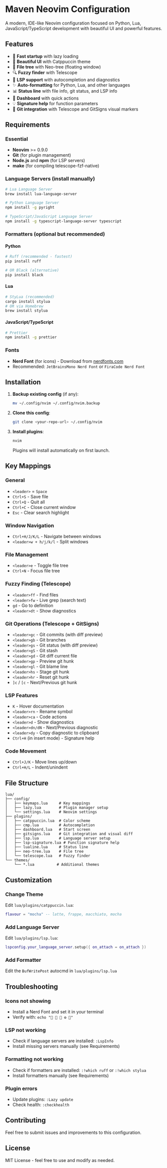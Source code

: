 # Maven Neovim Configuration

A modern, IDE-like Neovim configuration focused on Python, Lua, JavaScript/TypeScript development with beautiful UI and powerful features.

## Features

- 🚀 **Fast startup** with lazy loading
- 🎨 **Beautiful UI** with Catppuccin theme
- 📁 **File tree** with Neo-tree (floating window)
- 🔍 **Fuzzy finder** with Telescope
- 🎯 **LSP support** with autocompletion and diagnostics
- ✨ **Auto-formatting** for Python, Lua, and other languages
- 📊 **Status line** with file info, git status, and LSP info
- 🎪 **Dashboard** with quick actions
- 💡 **Signature help** for function parameters
- 🌿 **Git integration** with Telescope and GitSigns visual markers

## Requirements

### Essential
- **Neovim** >= 0.9.0
- **Git** (for plugin management)
- **Node.js** and **npm** (for LSP servers)
- **make** (for compiling telescope-fzf-native)


### Language Servers (install manually)
```bash
# Lua Language Server
brew install lua-language-server

# Python Language Server
npm install -g pyright

# TypeScript/JavaScript Language Server  
npm install -g typescript-language-server typescript
```

### Formatters (optional but recommended)

#### Python
```bash
# Ruff (recommended - fastest)
pip install ruff

# OR Black (alternative)
pip install black
```

#### Lua
```bash
# StyLua (recommended)
cargo install stylua
# OR via Homebrew
brew install stylua
```

#### JavaScript/TypeScript
```bash
# Prettier
npm install -g prettier
```

### Fonts
- **Nerd Font** (for icons) - Download from [nerdfonts.com](https://www.nerdfonts.com/)
- Recommended: `JetBrainsMono Nerd Font` or `FiraCode Nerd Font`

## Installation

1. **Backup existing config** (if any):
   ```bash
   mv ~/.config/nvim ~/.config/nvim.backup
   ```

2. **Clone this config**:
   ```bash
   git clone <your-repo-url> ~/.config/nvim
   ```

3. **Install plugins**:
   ```bash
   nvim
   ```
   Plugins will install automatically on first launch.

## Key Mappings

### General
- `<leader>` = `Space`
- `Ctrl+S` - Save file
- `Ctrl+Q` - Quit all
- `Ctrl+C` - Close current window
- `Esc` - Clear search highlight

### Window Navigation
- `Ctrl+H/J/K/L` - Navigate between windows
- `<leader>w + h/j/k/l` - Split windows

### File Management
- `<leader>e` - Toggle file tree
- `Ctrl+N` - Focus file tree

### Fuzzy Finding (Telescope)
- `<leader>ff` - Find files
- `<leader>fw` - Live grep (search text)
- `gd` - Go to definition
- `<leader>dt` - Show diagnostics

### Git Operations (Telescope + GitSigns)
- `<leader>gc` - Git commits (with diff preview)
- `<leader>gb` - Git branches
- `<leader>gs` - Git status (with diff preview)
- `<leader>gS` - Git stash
- `<leader>gd` - Git diff current file
- `<leader>gp` - Preview git hunk
- `<leader>gl` - Git blame line
- `<leader>hs` - Stage git hunk
- `<leader>hr` - Reset git hunk
- `]c` / `[c` - Next/Previous git hunk

### LSP Features
- `K` - Hover documentation
- `<leader>rn` - Rename symbol
- `<leader>ca` - Code actions
- `<leader>d` - Show diagnostics
- `<leader>dn/dN` - Next/Previous diagnostic
- `<leader>dy` - Copy diagnostic to clipboard
- `Ctrl+H` (in insert mode) - Signature help

### Code Movement
- `Ctrl+J/K` - Move lines up/down
- `Ctrl+H/L` - Indent/unindent

## File Structure

```
lua/
├── config/
│   ├── keymaps.lua     # Key mappings
│   ├── lazy.lua        # Plugin manager setup
│   └── settings.lua    # Neovim settings
├── plugins/
│   ├── catppuccin.lua  # Color scheme
│   ├── cmp.lua         # Autocompletion
│   ├── dashboard.lua   # Start screen
│   ├── gitsigns.lua    # Git integration and visual diff
│   ├── lsp.lua         # Language server setup
│   ├── lsp-signature.lua # Function signature help
│   ├── lualine.lua     # Status line
│   ├── neo-tree.lua    # File tree
│   └── telescope.lua   # Fuzzy finder
└── themes/
    └── *.lua          # Additional themes
```

## Customization

### Change Theme
Edit `lua/plugins/catppuccin.lua`:
```lua
flavour = "mocha" -- latte, frappe, macchiato, mocha
```

### Add Language Server
Edit `lua/plugins/lsp.lua`:
```lua
lspconfig.your_language_server.setup({ on_attach = on_attach })
```

### Add Formatter
Edit the `BufWritePost` autocmd in `lua/plugins/lsp.lua`

## Troubleshooting

### Icons not showing
- Install a Nerd Font and set it in your terminal
- Verify with: `echo "📁 📂 📄 ⚙️ 🚀"`

### LSP not working
- Check if language servers are installed: `:LspInfo`
- Install missing servers manually (see Requirements)

### Formatting not working
- Check if formatters are installed: `:!which ruff` or `:!which stylua`
- Install formatters manually (see Requirements)

### Plugin errors
- Update plugins: `:Lazy update`
- Check health: `:checkhealth`

## Contributing

Feel free to submit issues and improvements to this configuration.

## License

MIT License - feel free to use and modify as needed.